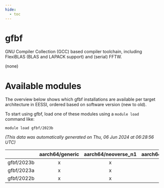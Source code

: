 ```yaml
---
hide:
  - toc
---
```


gfbf
====


GNU Compiler Collection (GCC) based compiler toolchain, including FlexiBLAS (BLAS and LAPACK support) and (serial) FFTW.

(none)
# Available modules


The overview below shows which gfbf installations are available per target architecture in EESSI, ordered based on software version (new to old).

To start using gfbf, load one of these modules using a `module load` command like:

```shell
module load gfbf/2023b
```

*(This data was automatically generated on Thu, 06 Jun 2024 at 06:28:56 UTC)*  

| |aarch64/generic|aarch64/neoverse_n1|aarch64/neoverse_v1|x86_64/generic|x86_64/amd/zen2|x86_64/amd/zen3|x86_64/intel/haswell|x86_64/intel/skylake_avx512|
| :---: | :---: | :---: | :---: | :---: | :---: | :---: | :---: | :---: |
|gfbf/2023b|x|x|x|x|x|x|x|x|
|gfbf/2023a|x|x|x|x|x|x|x|x|
|gfbf/2022b|x|x|x|x|x|x|x|x|
